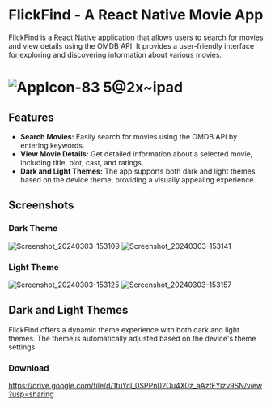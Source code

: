 
# FlickFind - A React Native Movie App

FlickFind is a React Native application that allows users to search for movies and view details using the OMDB API. It provides a user-friendly interface for exploring and discovering information about various movies.

# ![AppIcon-83 5@2x~ipad](https://github.com/vishnuchandramc/react-native-FlickFind/assets/43258677/f6c984bd-6b70-4bf3-a499-2a053cc4ed3c)

## Features

- **Search Movies:** Easily search for movies using the OMDB API by entering keywords.
- **View Movie Details:** Get detailed information about a selected movie, including title, plot, cast, and ratings.
- **Dark and Light Themes:** The app supports both dark and light themes based on the device theme, providing a visually appealing experience.

## Screenshots

### Dark Theme
![Screenshot_20240303-153109](https://github.com/vishnuchandramc/react-native-FlickFind/assets/43258677/0b90ff59-5e00-40ab-b6a6-384d4b4a425b)
![Screenshot_20240303-153141](https://github.com/vishnuchandramc/react-native-FlickFind/assets/43258677/3fbb9c50-e25b-4ece-88f7-4247957863a6)


### Light Theme
![Screenshot_20240303-153125](https://github.com/vishnuchandramc/react-native-FlickFind/assets/43258677/93c36e21-62cd-4fc2-94c6-6565a1a987fa)
![Screenshot_20240303-153157](https://github.com/vishnuchandramc/react-native-FlickFind/assets/43258677/a944fc7a-c8cc-4e5c-8958-02748739f4dd)

## Dark and Light Themes

FlickFind offers a dynamic theme experience with both dark and light themes. The theme is automatically adjusted based on the device's theme settings.

### Download 
https://drive.google.com/file/d/1tuYcl_0SPPn02Ou4X0z_aAztFYizv9SN/view?usp=sharing

